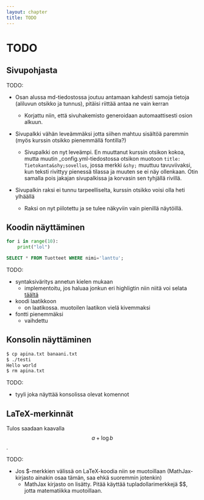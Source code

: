 ```yaml
---
layout: chapter
title: TODO
---
```


# TODO

## Sivupohjasta
TODO:
* Osan alussa md-tiedostossa joutuu antamaan kahdesti samoja tietoja
  (aliluvun otsikko ja tunnus), pitäisi riittää antaa ne vain kerran
    - Korjattu niin, että sivuhakemisto generoidaan automaattisesti osion alkuun.
* Sivupalkki vähän leveämmäksi jotta siihen mahtuu sisältöä paremmin
  (myös kurssin otsikko pienemmällä fontilla?)
    - Sivupalkki on nyt leveämpi. En muuttanut kurssin otsikon kokoa, mutta muutin _config.yml-tiedostossa otsikon muotoon `title: Tietokanta&shy;sovellus`, jossa merkki `&shy;` muuttuu tavuviivaksi, kun teksti rivittyy pienessä tilassa ja muuten se ei näy ollenkaan. Otin samalla pois jakajan sivupalkissa ja korvasin sen tyhjällä rivillä.


* Sivupalkin raksi ei tunnu tarpeelliselta, kurssin otsikko voisi
  olla heti ylhäällä
  - Raksi on nyt piilotettu ja se tulee näkyviin vain pienillä näytöillä.

## Koodin näyttäminen

```python
for i in range(10):
	print("lol")
```
```sql
SELECT * FROM Tuotteet WHERE nimi='lanttu';
```

TODO:
* syntaksiväritys annetun kielen mukaan
  - implementoitu, jos haluaa jonkun eri highligtin niin niitä voi selata [täältä](https://spsarolkar.github.io/rouge-theme-preview/)
* koodi laatikkoon
  - on laatikossa. muotoilen laatikon vielä kivemmaksi
* fontti pienemmäksi
  - vaihdettu

## Konsolin näyttäminen

```bash
$ cp apina.txt banaani.txt
$ ./testi
Hello world
$ rm apina.txt
```

TODO:
* tyyli joka näyttää konsolissa olevat komennot

## LaTeX-merkinnät

Tulos saadaan kaavalla $$a+\log b$$.

TODO:
* Jos $-merkkien välissä on LaTeX-koodia niin se muotoillaan
  (MathJax-kirjasto ainakin osaa tämän, saa ehkä suoremmin jotenkin)
  - MathJax kirjasto on lisätty. Pitää käyttää tupladollarimerkkejä $$, jotta matematiikka muotoillaan.